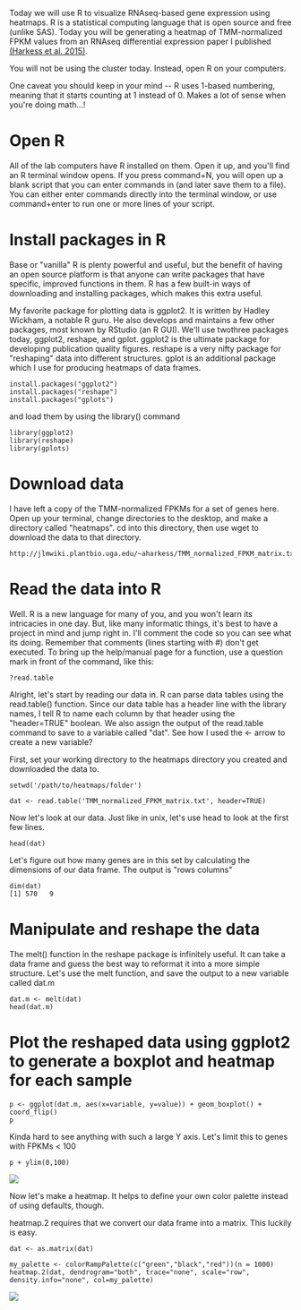 Today we will use R to visualize RNAseq-based gene expression using heatmaps. R is a statistical computing language that is open source and free (unlike SAS). Today you will be generating a heatmap of TMM-normalized FPKM values from an RNAseq differential expression paper I published [(Harkess et al. 2015)](https://www.dropbox.com/s/0s1j2hhhx88n7qs/Harkess_et_al-2015-New_Phytologist-2.pdf?dl=0). 

You will not be using the cluster today. Instead, open R on your computers. 

One caveat you should keep in your mind -- R uses 1-based numbering, meaning that it starts counting at 1 instead of 0. Makes a lot of sense when you're doing math...!

# Open R

All of the lab computers have R installed on them. Open it up, and you'll find an R terminal window opens. If you press command+N, you will open up a blank script that you can enter commands in (and later save them to a file). You can either enter commands directly into the terminal window, or use command+enter to run one or more lines of your script.  

# Install packages in R

Base or "vanilla" R is plenty powerful and useful, but the benefit of having an open source platform is that anyone can write packages that have specific, improved functions in them. R has a few built-in ways of downloading and installing packages, which makes this extra useful.

My favorite package for plotting data is ggplot2. It is written by Hadley Wickham, a notable R guru. He also develops and maintains a few other packages, most known by RStudio (an R GUI). We'll use twothree packages today, ggplot2, reshape, and gplot. ggplot2 is the ultimate package for developing publication quality figures. reshape is a very nifty package for "reshaping" data into different structures. gplot is an additional package which I use for producing heatmaps of data frames. 

    install.packages("ggplot2")
    install.packages("reshape")
    install.packages("gplots")

and load them by using the library() command

    library(ggplot2)
    library(reshape)
    library(gplots)

# Download data

I have left a copy of the TMM-normalized FPKMs for a set of genes here. Open up your terminal, change directories to the desktop, and make a directory called "heatmaps". cd into this directory, then use wget to download the data to that directory.

    http://jlmwiki.plantbio.uga.edu/~aharkess/TMM_normalized_FPKM_matrix.txt

# Read the data into R

Well. R is a new language for many of you, and you won't learn its intricacies in one day. But, like many informatic things, it's best to have a project in mind and jump right in. I'll comment the code so you can see what its doing. Remember that comments (lines starting with #) don't get executed. To bring up the help/manual page for a function, use a question mark in front of the command, like this:

    ?read.table

Alright, let's start by reading our data in. R can parse data tables using the read.table() function. Since our data table has a header line with the library names, I tell R to name each column by that header using the "header=TRUE" boolean. We also assign the output of the read.table command to save to a variable called "dat". See how I used the <- arrow to create a new variable?

First, set your working directory to the heatmaps directory you created and downloaded the data to.

    setwd('/path/to/heatmaps/folder')

    dat <- read.table('TMM_normalized_FPKM_matrix.txt', header=TRUE)
    
Now let's look at our data. Just like in unix, let's use head to look at the first few lines.

    head(dat)

Let's figure out how many genes are in this set by calculating the dimensions of our data frame. The output is "rows   columns"

    dim(dat)
    [1] 570   9
# Manipulate and reshape the data

The melt() function in the reshape package is infinitely useful. It can take a data frame and guess the best way to reformat it into a more simple structure. Let's use the melt function, and save the output to a new variable called dat.m

    dat.m <- melt(dat)
    head(dat.m)

# Plot the reshaped data using ggplot2 to generate a boxplot and heatmap for each sample

    p <- ggplot(dat.m, aes(x=variable, y=value)) + geom_boxplot() + coord_flip()
    p

Kinda hard to see anything with such a large Y axis. Let's limit this to genes with FPKMs < 100
   
    p + ylim(0,100)

![](http://i.imgur.com/dfTkN2V.png)

Now let's make a heatmap. It helps to define your own color palette instead of using defaults, though. 

heatmap.2 requires that we convert our data frame into a matrix. This luckily is easy.

    dat <- as.matrix(dat)

    my_palette <- colorRampPalette(c("green","black","red"))(n = 1000)
    heatmap.2(dat, dendrogram="both", trace="none", scale="row", density.info="none", col=my_palette)

![](http://i.imgur.com/ovAz600.png)